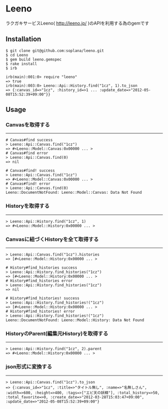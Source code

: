 # Leeno

ラクガキサービスLeeno( http://leeno.jp/ )のAPIを利用する為のgemです


## Installation

    $ git clone git@github.com:soplana/leeno.git
    $ cd Leeno
    $ gem build leeno.gemspec
    $ rake install 
    $ irb
    
    irb(main):001:0> require "leeno"
    => true
    irb(main):003:0> Leeno::Api::History.find("1cz", 1).to_json
    => {:canvas_id=>"1cz", :history_id=>1 ... :update_date=>"2012-05-08T15:52:39+09:00"}}


## Usage

### Canvasを取得する
---
    # Canvas#find success
    > Leeno::Api::Canvas.find("1cz")
    => #<Leeno::Model::Canvas:0x00000 ... >
    # Canvas#find error
    > Leeno::Api::Canvas.find(0)
    => nil

    # Canvas#find! success
    > Leeno::Api::Canvas.find("1cz")
    => #<Leeno::Model::Canvas:0x00000 ... >
    # Canvas#find! error
    > Leeno::Api::Canvas.find(0)
    Leeno::DocumentNotFound: Leeno::Model::Canvas: Data Not Found

### Historyを取得する
---
    > Leeno::Api::History.find("1cz", 1)
    => #<Leeno::Model::History:0x00000 ... >

### Canvasに紐づくHistoryを全て取得する
---
    > Leeno::Api::Canvas.find("1cz").histories 
    => [#<Leeno::Model::History:0x00000 ... >

    # History#find_histories success
    > Leeno::Api::History.find_histories("1cz")
    => [#<Leeno::Model::History:0x00000 ... >
    # History#find_histories error
    > Leeno::Api::History.find_histories("1cz")
    => nil

    # History#find_histories! success
    > Leeno::Api::History.find_histories!("1cz")
    => [#<Leeno::Model::History:0x00000 ... >
    # History#find_histories! error
    > Leeno::Api::History.find_histories!("1cz")
    Leeno::DocumentNotFound: Leeno::Model::History: Data Not Found

### HistoryのParent(編集元History)を取得する
---
    > Leeno::Api::History.find("1cz", 2).parent 
    => #<Leeno::Model::History:0x00000 ... >

### json形式に変換する
---
    > Leeno::Api::Canvas.find("1cz").to_json
    => {:canvas_id=>"1cz", :title=>"タイトル無し", :name=>"名無しさん", :width=>600, :height=>400, :tags=>["エビ天の妖精"], :total_history=>50, :total_favorite=>0, :create_date=>"2012-03-28T15:03:47+09:00", :update_date=>"2012-05-08T15:52:39+09:00"}
